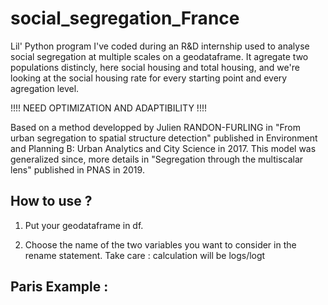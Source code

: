 # social_segregation_France

Lil' Python program I've coded during an R&D internship used to analyse social segregation at multiple scales on a geodataframe. It agregate two populations distincly, here social housing and total housing, and we're looking at the social housing rate for every starting point and every agregation level. 

!!!! NEED OPTIMIZATION AND ADAPTIBILITY !!!! 

Based on a method developped by Julien RANDON-FURLING in "From urban segregation to spatial structure detection" published in 
Environment and Planning B: Urban Analytics and City Science in 2017. This model was generalized since, more details in "Segregation through the multiscalar lens" published in PNAS in 2019.

## How to use ? 

1) Put your geodataframe in df. 

2) Choose the name of the two variables you want to consider in the rename statement. Take care : calculation will be logs/logt 

## Paris Example : 

